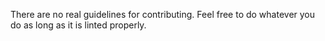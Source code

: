 There are no real guidelines for contributing. Feel free to do whatever you do as long as it is linted properly.